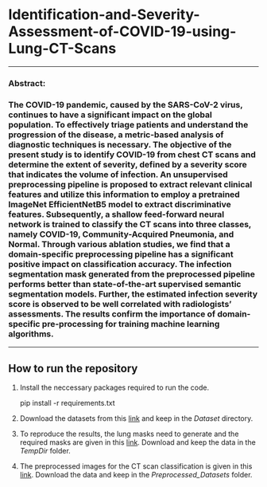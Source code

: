 # Identification-and-Severity-Assessment-of-COVID-19-using-Lung-CT-Scans
---
### Abstract: 
### The COVID-19 pandemic, caused by the SARS-CoV-2 virus, continues to have a significant impact on the global population. To effectively triage patients and understand the progression of the disease, a metric-based analysis of diagnostic techniques is necessary. The objective of the present study is to identify COVID-19 from chest CT scans and determine the extent of severity, defined by a severity score that indicates the volume of infection. An unsupervised preprocessing pipeline is proposed to extract relevant clinical features and utilize this information to employ a pretrained ImageNet EfficientNetB5 model to extract discriminative features. Subsequently, a shallow feed-forward neural network is trained to classify the CT scans into three classes, namely COVID-19, Community-Acquired Pneumonia, and Normal. Through various ablation studies, we find that a domain-specific preprocessing pipeline has a significant positive impact on classification accuracy. The infection segmentation mask generated from the preprocessed pipeline performs better than state-of-the-art supervised semantic segmentation models. Further, the estimated infection severity score is observed to be well correlated with radiologists’ assessments. The results confirm the importance of domain-specific pre-processing for training machine learning algorithms.
---
## How to run the repository

1. Install the neccessary packages required to run the code.   

	<html>
		<body>
			<p>pip install -r requirements.txt</p>
		</body>
	</html>

2. Download the datasets from this [link](https://drive.google.com/file/d/11xcGidVmFfW3XgGTLpndvpz-yGes0a3q/view?usp=sharing) and keep in the *Dataset* directory.
	
3. To reproduce the results, the lung masks need to generate and the required masks are given in this [link](https://drive.google.com/drive/folders/1sbIQIkkSnsO2cfVlUwxwYaR61PPbc2IM?usp=sharing). Download and keep the data in the *TempDir* folder.

4. The preprocessed images for the CT scan classification is given in this [link](https://drive.google.com/drive/folders/1sbIQIkkSnsO2cfVlUwxwYaR61PPbc2IM?usp=sharing). Download the data and keep in the *Preprocessed_Datasets* folder.